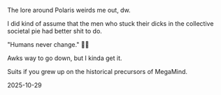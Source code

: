 The lore around Polaris weirds me out, dw.  

I did kind of assume that the men who stuck their dicks in the collective societal pie had better shit to do.  

"Humans never change." 🤷‍♀️  

Awks way to go down, but I kinda get it.  

Suits if you grew up on the historical precursors of MegaMind.  

2025-10-29  
